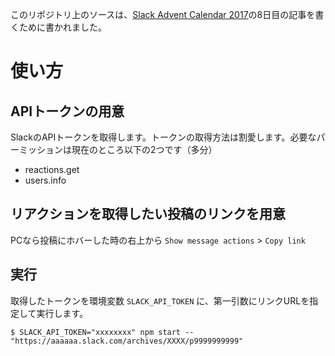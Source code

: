 このリポジトリ上のソースは、[Slack Advent Calendar 2017](https://qiita.com/advent-calendar/2017/slack)の8日目の記事を書くために書かれました。

# 使い方

## APIトークンの用意
SlackのAPIトークンを取得します。トークンの取得方法は割愛します。必要なパーミッションは現在のところ以下の2つです（多分）
* reactions.get
* users.info

## リアクションを取得したい投稿のリンクを用意
PCなら投稿にホバーした時の右上から `Show message actions` > `Copy link`

## 実行
取得したトークンを環境変数 `SLACK_API_TOKEN` に、第一引数にリンクURLを指定して実行します。
　
```
$ SLACK_API_TOKEN="xxxxxxxx" npm start -- "https://aaaaaa.slack.com/archives/XXXX/p9999999999"
```
